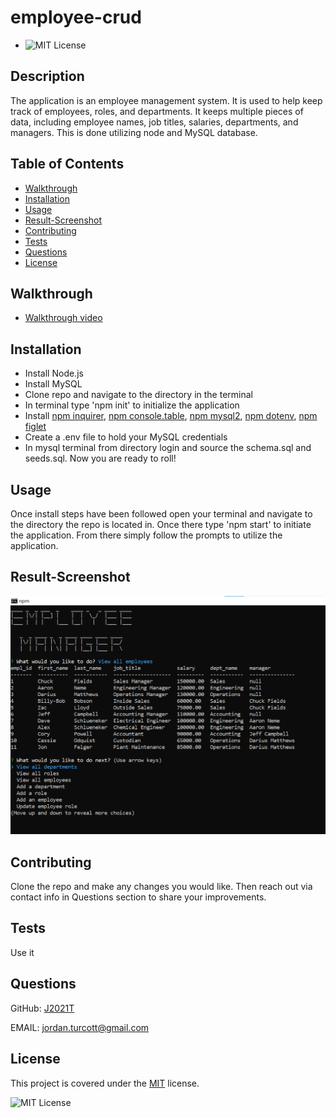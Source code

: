
  # employee-crud
  * ![MIT License](https://img.shields.io/badge/license-MIT-blue)

  ## Description
  The application is an employee management system.  It is used to help keep track of employees, roles, and departments.  It keeps multiple pieces of data, including employee names, job titles, salaries, departments, and managers.  This is done utilizing node and MySQL database.

  ## Table of Contents
  * [Walkthrough](#walkthrough)
  * [Installation](#installation)
  * [Usage](#usage)
  * [Result-Screenshot](#result-screenshot)
  * [Contributing](#contributing)
  * [Tests](#tests)
  * [Questions](#questions)
  * [License](#license)

  
  ## Walkthrough
  * [Walkthrough video](https://drive.google.com/file/d/1rfNoDHJLg0LlfDr9uf5m2ifSisXL4vrx/view)
  
  ## Installation
  *  Install Node.js
  *  Install MySQL
  *  Clone repo and navigate to the directory in the terminal
  *  In terminal type 'npm init' to initialize the application
  *  Install [npm inquirer](https://www.npmjs.com/package/inquirer), [npm console.table](https://www.npmjs.com/package/console.table), [npm mysql2](https://www.npmjs.com/package/mysql2), [npm dotenv](https://www.npmjs.com/package/dotenv), [npm figlet](https://www.npmjs.com/package/figlet)
  *  Create a .env file to hold your MySQL credentials
  *  In mysql terminal from directory login and source the schema.sql and seeds.sql.  Now you are ready to roll!
  
  
  ## Usage
  Once install steps have been followed open your terminal and navigate to the directory the repo is located in.  Once there type 'npm start' to initiate the application. From there simply follow the prompts to utilize the application.
  
  
  ## Result-Screenshot
  
  ![Alt-text](assets/images/app-screenshot.png "Screenshot of the application")
  
  
  ## Contributing
  Clone the repo and make any changes you would like.  Then reach out via contact info in Questions section to share your improvements.
  
  
  ## Tests
  Use it
  
  
  ## Questions
  GitHub: [J2021T](https://github.com/J2021T)

  EMAIL: [jordan.turcott@gmail.com](mailto:jordan.turcott@gmail.com)
  
  
  ## License
  This project is covered under the [MIT](../assets/license-files/MIT.txt) license.

 ![MIT License](https://img.shields.io/badge/license-MIT-blue)
  
  
